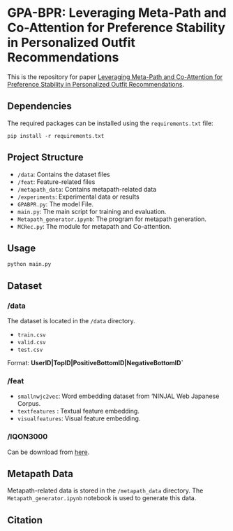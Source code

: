 # GPA-BPR: Leveraging Meta-Path and Co-Attention for Preference Stability in Personalized Outfit Recommendations
This is the repository for paper [Leveraging Meta-Path and Co-Attention for Preference Stability in Personalized Outfit Recommendations](https://not_yet_published).

## Dependencies

The required packages can be installed using the `requirements.txt` file:

```
pip install -r requirements.txt
```

## Project Structure

- `/data`: Contains the dataset files
- `/feat`: Feature-related files
- `/metapath_data`: Contains metapath-related data
- `/experiments`: Experimental data or results
- `GPABPR.py`: The model File.
- `main.py`: The main script for training and evaluation.
- `Metapath_generator.ipynb`: The program for metapath generation.
- `MCRec.py`: The module for metapath and Co-attention.

## Usage

```
python main.py
```
## Dataset

### /data

The dataset is located in the `/data` directory.

- `train.csv`
- `valid.csv`
- `test.csv`

Format: **UserID|TopID|PositiveBottomID|NegativeBottomID`**
 
### /feat

- `smallnwjc2vec`: Word embedding dataset from ‘NINJAL Web Japanese Corpus.
- `textfeatures` : Textual feature embedding.
- `visualfeatures`:  Visual feature embedding.

### /IQON3000

Can be download from [here](https://drive.google.com/open?id=1sTfUoNPid9zG_MgV--lWZTBP1XZpmcK8).

## Metapath Data

Metapath-related data is stored in the `/metapath_data` directory. The `Metapath_generator.ipynb` notebook is used to generate this data.

## Citation

```
```